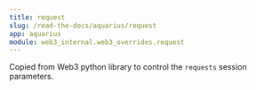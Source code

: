 ```yaml
---
title: request
slug: /read-the-docs/aquarius/request
app: aquarius
module: web3_internal.web3_overrides.request
---
```

Copied from Web3 python library to control the `requests` session parameters.

